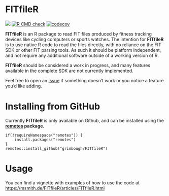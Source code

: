 FITfileR
========

[![](https://img.shields.io/badge/dev%20version-0.1.2-blue.svg)](https://github.com/grimbough/FITfileR)
[![R CMD
check](https://github.com/grimbough/FITfileR/workflows/R-CMD-check/badge.svg)](https://github.com/grimbough/FITfileR/actions)
[![codecov](https://codecov.io/github/grimbough/FITfileR/branch/fit-class/graphs/badge.svg)](https://codecov.io/github/grimbough/FITfileR)

**FITfileR** is an R package to read FIT files produced by fitness
tracking devices like cycling computers or sports watches. The intention
for **FITfileR** is to use native R code to read the files directly,
with no reliance on the FIT SDK or other FIT parsing tools. As such it
should be platform independent, and not require any additional software
outside of a working version of R.

**FITfileR** should be considered a work in progress, and many features
available in the complete SDK are not currently implemented.

Feel free to open an
[issue](https://github.com/grimbough/FITfileR/issues) if something
doesn’t work or you notice a feature you’d like adding.

Installing from GitHub
======================

Currently **FITfileR** is only available on Github, and can be installed
using the **[remotes](https://cran.r-project.org/package=remotes)
package.**

    if(!requireNamespace("remotes")) {
        install.packages("remotes")
    }
    remotes::install_github("grimbough/FITfileR")

Usage
=====

You can find a vignette with examples of how to use the code at
<a href="https://msmith.de/FITfileR/articles/FITfileR.html" class="uri">https://msmith.de/FITfileR/articles/FITfileR.html</a>
